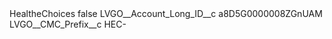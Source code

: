 <?xml version="1.0" encoding="UTF-8"?>
<CustomMetadata xmlns="http://soap.sforce.com/2006/04/metadata" xmlns:xsi="http://www.w3.org/2001/XMLSchema-instance" xmlns:xsd="http://www.w3.org/2001/XMLSchema">
    <label>HealtheChoices</label>
    <protected>false</protected>
    <values>
        <field>LVGO__Account_Long_ID__c</field>
        <value xsi:type="xsd:string">a8D5G0000008ZGnUAM</value>
    </values>
    <values>
        <field>LVGO__CMC_Prefix__c</field>
        <value xsi:type="xsd:string">HEC-</value>
    </values>
</CustomMetadata>
